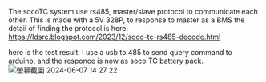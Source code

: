 The socoTC system use rs485, master/slave protocol to communicate each other.
This is made with a 5V 328P, to response to master as a BMS
the detail of finding the protocol is here:
https://ldsrc.blogspot.com/2023/12/soco-tc-rs485-decode.html

here is the test result:
I use a usb to 485 to send query command to arduino, and the responce is now as soco TC battery pack.
![螢幕截圖 2024-06-07 14 27 22](https://github.com/Ldsrc2008/SocoTC-BMS-cheater/assets/2297151/639916b5-f4c2-47f3-9ffd-517efc392403)
